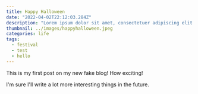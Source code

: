 ```yaml
---
title: Happy Halloween
date: "2022-04-02T22:12:03.284Z"
description: "Lorem ipsum dolor sit amet, consectetuer adipiscing elit. Aliquam hendrerit mi posuere lectus. Vestibulum enim wisi, viverra nec, fringilla in, laoreet vitae, risus. Lorem ipsum dolor sit amet, consectetuer adipiscing elit. Aliquam hendrerit mi posuere lectus. Vestibulum enim wisi, viverra nec, fringilla in, laoreet vitae, risus."
thumbnail: ../images/happyhalloween.jpeg
categories: life
tags:
  - festival
  - test
  - hello
---
```


This is my first post on my new fake blog! How exciting!

I'm sure I'll write a lot more interesting things in the future.
